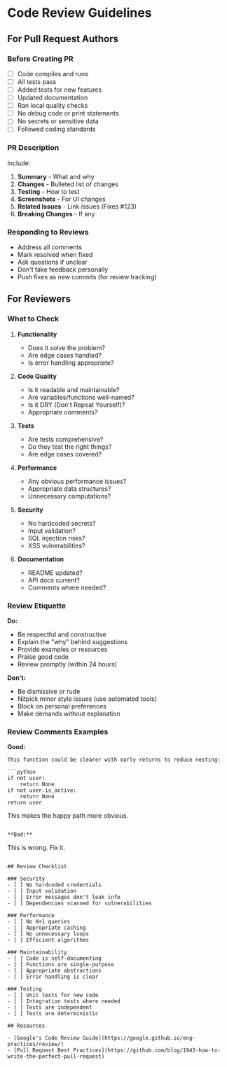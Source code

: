# Code Review Guidelines

## For Pull Request Authors

### Before Creating PR

- [ ] Code compiles and runs
- [ ] All tests pass
- [ ] Added tests for new features
- [ ] Updated documentation
- [ ] Ran local quality checks
- [ ] No debug code or print statements
- [ ] No secrets or sensitive data
- [ ] Followed coding standards

### PR Description

Include:
1. **Summary** - What and why
2. **Changes** - Bulleted list of changes
3. **Testing** - How to test
4. **Screenshots** - For UI changes
5. **Related Issues** - Link issues (Fixes #123)
6. **Breaking Changes** - If any

### Responding to Reviews

- Address all comments
- Mark resolved when fixed
- Ask questions if unclear
- Don't take feedback personally
- Push fixes as new commits (for review tracking)

## For Reviewers

### What to Check

1. **Functionality**
   - Does it solve the problem?
   - Are edge cases handled?
   - Is error handling appropriate?

2. **Code Quality**
   - Is it readable and maintainable?
   - Are variables/functions well-named?
   - Is it DRY (Don't Repeat Yourself)?
   - Appropriate comments?

3. **Tests**
   - Are tests comprehensive?
   - Do they test the right things?
   - Are edge cases covered?

4. **Performance**
   - Any obvious performance issues?
   - Appropriate data structures?
   - Unnecessary computations?

5. **Security**
   - No hardcoded secrets?
   - Input validation?
   - SQL injection risks?
   - XSS vulnerabilities?

6. **Documentation**
   - README updated?
   - API docs current?
   - Comments where needed?

### Review Etiquette

**Do:**
- Be respectful and constructive
- Explain the "why" behind suggestions
- Provide examples or resources
- Praise good code
- Review promptly (within 24 hours)

**Don't:**
- Be dismissive or rude
- Nitpick minor style issues (use automated tools)
- Block on personal preferences
- Make demands without explanation

### Review Comments Examples

**Good:**
```
This function could be clearer with early returns to reduce nesting:

```python
if not user:
    return None
if not user.is_active:
    return None
return user
```

This makes the happy path more obvious.
```

**Bad:**
```
This is wrong. Fix it.
```

## Review Checklist

### Security
- [ ] No hardcoded credentials
- [ ] Input validation
- [ ] Error messages don't leak info
- [ ] Dependencies scanned for vulnerabilities

### Performance
- [ ] No N+1 queries
- [ ] Appropriate caching
- [ ] No unnecessary loops
- [ ] Efficient algorithms

### Maintainability
- [ ] Code is self-documenting
- [ ] Functions are single-purpose
- [ ] Appropriate abstractions
- [ ] Error handling is clear

### Testing
- [ ] Unit tests for new code
- [ ] Integration tests where needed
- [ ] Tests are independent
- [ ] Tests are deterministic

## Resources

- [Google's Code Review Guide](https://google.github.io/eng-practices/review/)
- [Pull Request Best Practices](https://github.com/blog/1943-how-to-write-the-perfect-pull-request)
